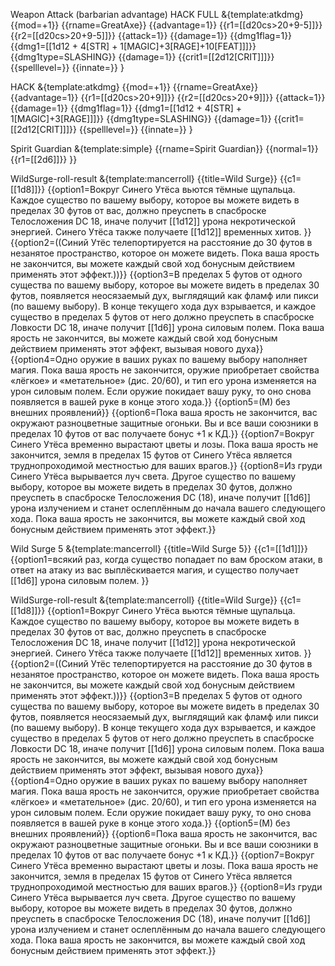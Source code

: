 Weapon Attack (barbarian advantage)
HACK FULL
&{template:atkdmg} {{mod=+1}} {{rname=GreatAxe}} {{advantage=1}} {{r1=[[d20cs>20+9-5]]}} {{r2=[[d20cs>20+9-5]]}} {{attack=1}} {{damage=1}} {{dmg1flag=1}} {{dmg1=[[1d12 + 4[STR] + 1[MAGIC]+3[RAGE]+10[FEAT]]]}} {{dmg1type=SLASHING}} {{damage=1}} {{crit1=[[2d12[CRIT]]]}} {{spelllevel=}} {{innate=}} }


HACK
&{template:atkdmg} {{mod=+1}} {{rname=GreatAxe}} {{advantage=1}} {{r1=[[d20cs>20+9]]}} {{r2=[[d20cs>20+9]]}} {{attack=1}} {{damage=1}} {{dmg1flag=1}} {{dmg1=[[1d12 + 4[STR] + 1[MAGIC]+3[RAGE]]]}} {{dmg1type=SLASHING}} {{damage=1}} {{crit1=[[2d12[CRIT]]]}} {{spelllevel=}} {{innate=}} }

Spirit Guardian
&{template:simple} {{rname=Spirit Guardian}} {{normal=1}} {{r1=[[2d6]]}} }} 

WildSurge-roll-result
&{template:mancerroll} {{title=Wild Surge}} {{c1=[[1d8]]}} {{option1=Вокруг Синего Утёса вьются тёмные щупальца. Каждое существо по вашему выбору, которое вы можете видеть в пределах 30 футов от вас, должно преуспеть в спасброске Телосложения DC 18, иначе получит [[1d12]] урона некротической энергией. Синего Утёса также получаете [[1d12]] временных хитов. }} {{option2=((Синий Утёс телепортируется на расстояние до 30 футов в незанятое пространство, которое он можете видеть. Пока ваша ярость не закончится, вы можете каждый свой ход бонусным действием применять этот эффект.))}} {{option3=В пределах 5 футов от одного существа по вашему выбору, которое вы можете видеть в пределах 30 футов, появляется неосязаемый дух, выглядящий как фламф или пикси (по вашему выбору). В конце текущего хода дух взрывается, и каждое существо в пределах 5 футов от него должно преуспеть в спасброске Ловкости DC 18, иначе получит [[1d6]] урона силовым полем. Пока ваша ярость не закончится, вы можете каждый свой ход бонусным действием применять этот эффект, вызывая нового духа}} {{option4=Одно оружие в ваших руках по вашему выбору наполняет магия. Пока ваша ярость не закончится, оружие приобретает свойства «лёгкое» и «метательное» (дис. 20/60), и тип его урона изменяется на урон силовым полем. Если оружие покидает вашу руку, то оно снова появляется в вашей руке в конце этого хода.}} {{option5=(M) без внешних проявлений}} {{option6=Пока ваша ярость не закончится, вас окружают разноцветные защитные огоньки. Вы и все ваши союзники в пределах 10 футов от вас получаете бонус +1 к КД.}} {{option7=Вокруг Синего Утёса временно вырастают цветы и лозы. Пока ваша ярость не закончится, земля в пределах 15 футов от Синего Утёса является труднопроходимой местностью для ваших врагов.}} {{option8=Из груди Синего Утёса вырывается луч света. Другое существо по вашему выбору, которое вы можете видеть в пределах 30 футов, должно преуспеть в спасброске Телосложения DC (18), иначе получит [[1d6]] урона излучением и станет ослеплённым до начала вашего следующего хода. Пока ваша ярость не закончится, вы можете каждый свой ход бонусным действием применять этот эффект.}}


Wild Surge 5
&{template:mancerroll} {{title=Wild Surge 5}} {{c1=[[1d1]]}} {{option1=всякий раз, когда существо попадает по вам броском атаки, в ответ на атаку из вас выплёскивается магия, и существо получает [[1d6]] урона силовым полем. }}


WildSurge-roll-result
&{template:mancerroll} {{title=Wild Surge}} {{c1=[[1d8]]}} {{option1=Вокруг Синего Утёса вьются тёмные щупальца. Каждое существо по вашему выбору, которое вы можете видеть в пределах 30 футов от вас, должно преуспеть в спасброске Телосложения DC 18, иначе получит [[1d12]] урона некротической энергией. Синего Утёса также получаете [[1d12]] временных хитов. }} {{option2=((Синий Утёс телепортируется на расстояние до 30 футов в незанятое пространство, которое он можете видеть. Пока ваша ярость не закончится, вы можете каждый свой ход бонусным действием применять этот эффект.))}} {{option3=В пределах 5 футов от одного существа по вашему выбору, которое вы можете видеть в пределах 30 футов, появляется неосязаемый дух, выглядящий как фламф или пикси (по вашему выбору). В конце текущего хода дух взрывается, и каждое существо в пределах 5 футов от него должно преуспеть в спасброске Ловкости DC 18, иначе получит [[1d6]] урона силовым полем. Пока ваша ярость не закончится, вы можете каждый свой ход бонусным действием применять этот эффект, вызывая нового духа}} {{option4=Одно оружие в ваших руках по вашему выбору наполняет магия. Пока ваша ярость не закончится, оружие приобретает свойства «лёгкое» и «метательное» (дис. 20/60), и тип его урона изменяется на урон силовым полем. Если оружие покидает вашу руку, то оно снова появляется в вашей руке в конце этого хода.}} {{option5=(M) без внешних проявлений}} {{option6=Пока ваша ярость не закончится, вас окружают разноцветные защитные огоньки. Вы и все ваши союзники в пределах 10 футов от вас получаете бонус +1 к КД.}} {{option7=Вокруг Синего Утёса временно вырастают цветы и лозы. Пока ваша ярость не закончится, земля в пределах 15 футов от Синего Утёса является труднопроходимой местностью для ваших врагов.}} {{option8=Из груди Синего Утёса вырывается луч света. Другое существо по вашему выбору, которое вы можете видеть в пределах 30 футов, должно преуспеть в спасброске Телосложения DC (18), иначе получит [[1d6]] урона излучением и станет ослеплённым до начала вашего следующего хода. Пока ваша ярость не закончится, вы можете каждый свой ход бонусным действием применять этот эффект.}}
